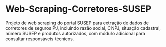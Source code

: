 # Web-Scraping-Corretores-SUSEP
Projeto de web scraping do portal SUSEP para extração de dados de corretores de seguros PJ, incluindo razão social, CNPJ, situação cadastral, número SUSEP e produtos autorizados, com módulo adicional para consultar responsáveis técnicos.

